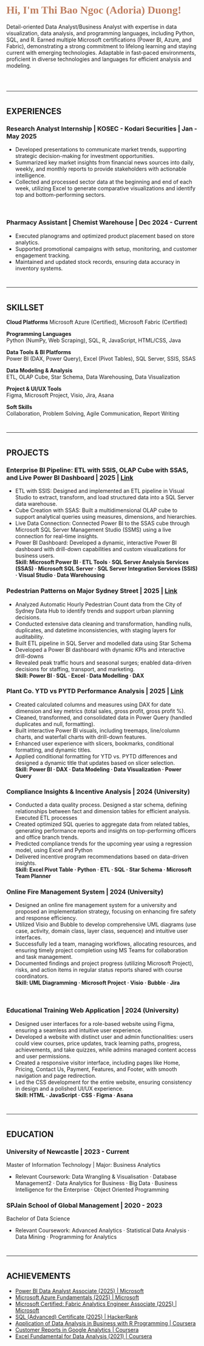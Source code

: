<link rel="stylesheet" type="text/css" href="assets/style.css"/>


# <span style="color:#BF8062;  font-family: 'Palatino', 'URW Palladio L', serif;">Hi, I'm Thi Bao Ngoc (Adoria) Duong!</span>
Detail-oriented Data Analyst/Business Analyst with expertise in data visualization, data analysis, and programming languages, including Python, SQL, and R. Earned multiple Microsoft certifications (Power BI, Azure, and Fabric), demonstrating a strong commitment to lifelong learning and staying current with emerging technologies. Adaptable in fast-paced environments, proficient in diverse technologies and languages for efficient analysis and modeling.
<br/><br/>
<hr style="border-top: 1px solid #ffffff; margin: 40px 0;">

## EXPERIENCES
### Research Analyst Internship | KOSEC - Kodari Securities | Jan - May 2025
- Developed presentations to communicate market trends, supporting strategic decision-making for investment opportunities.
- Summarized key market insights from financial news sources into daily, weekly, and monthly reports to provide stakeholders with actionable intelligence.
- Collected and processed sector data at the beginning and end of each week, utilizing Excel to generate comparative visualizations and identify top and bottom-performing sectors.
<br/>

###  Pharmacy Assistant | Chemist Warehouse | Dec 2024 - Current
- Executed planograms and optimized product placement based on store analytics.
- Supported promotional campaigns with setup, monitoring, and customer engagement tracking.
- Maintained and updated stock records, ensuring data accuracy in inventory systems.
<hr style="border-top: 1px solid #ffffff; margin: 40px 0;">

## SKILLSET

**Cloud Platforms**
Microsoft Azure (Certified), Microsoft Fabric (Certified)

**Programming Languages**  
Python (NumPy, Web Scraping), SQL, R, JavaScript, HTML/CSS, Java

**Data Tools & BI Platforms**  
Power BI (DAX, Power Query), Excel (Pivot Tables), SQL Server, SSIS, SSAS

**Data Modeling & Analysis**  
ETL, OLAP Cube, Star Schema, Data Warehousing, Data Visualization

**Project & UI/UX Tools**  
Figma, Microsoft Project, Visio, Jira, Asana

**Soft Skills**  
Collaboration, Problem Solving, Agile Communication, Report Writing
<hr style="border-top: 1px solid #ffffff; margin: 40px 0;">

## PROJECTS
### Enterprise BI Pipeline: ETL with SSIS, OLAP Cube with SSAS, and Live Power BI Dashboard | 2025 | <a href="https://github.com/NgocDuong17/SQL-BI-Dashboard-Project/blob/master/README.md" target="_blank"> Link </a>
- ETL with SSIS: Designed and implemented an ETL pipeline in Visual Studio to extract, transform, and load structured data into a SQL Server data warehouse.
- Cube Creation with SSAS: Built a multidimensional OLAP cube to support analytical queries using measures, dimensions, and hierarchies.
- Live Data Connection: Connected Power BI to the SSAS cube through Microsoft SQL Server Management Studio (SSMS) using a live connection for real-time insights.
- Power BI Dashboard: Developed a dynamic, interactive Power BI dashboard with drill-down capabilities and custom visualizations for business users. <br/>
<b>Skill: Microsoft Power BI · ETL Tools · SQL Server Analysis Services (SSAS) · Microsoft SQL Server · SQL Server Integration Services (SSIS) · Visual Studio · Data Warehousing</b>

### Pedestrian Patterns on Major Sydney Street | 2025 | <a href="https://github.com/NgocDuong17/Pedestrian-Patterns-on-Major-Sydney-Streets/blob/main/README.md" target="_blank"> Link </a>
- Analyzed Automatic Hourly Pedestrian Count data from the City of Sydney Data Hub to identify trends and support urban planning decisions.
- Conducted extensive data cleaning and transformation, handling nulls, duplicates, and datetime inconsistencies, with staging layers for auditability.
- Built ETL pipeline in SQL Server and modelled data using Star Schema
- Developed a Power BI dashboard with dynamic KPIs and interactive drill-downs
- Revealed peak traffic hours and seasonal surges; enabled data-driven decisions for staffing, transport, and marketing. <br/>
<b>Skill: Power BI · SQL · Excel · Data Modelling · DAX</b>

### Plant Co. YTD vs PYTD Performance Analysis | 2025 | <a href="https://github.com/NgocDuong17/Plant-Co.-YTD-and-PYTD-Performance-Dashboards/blob/main/README.md" target="_blank"> Link </a>
- Created calculated columns and measures using DAX for date dimension and key metrics (total sales, gross profit, gross profit %).
- Cleaned, transformed, and consolidated data in Power Query (handled duplicates and null, formatting).
- Built interactive Power BI visuals, including treemaps, line/column charts, and waterfall charts with drill-down features.
- Enhanced user experience with slicers, bookmarks, conditional formatting, and dynamic titles.
- Applied conditional formatting for YTD vs. PYTD differences and designed a dynamic title that updates based on slicer selection. <br/>
<b>Skill: Power BI · DAX · Data Modeling · Data Visualization · Power Query</b>

### Compliance Insights & Incentive Analysis | 2024 (University)
- Conducted a data quality process. Designed a star schema, defining relationships between fact and dimension tables for efficient analysis. Executed ETL processes
- Created optimized SQL queries to aggregate data from related tables, generating performance reports and insights on top-performing officers and office branch trends.
- Predicted compliance trends for the upcoming year using a regression model, using Excel and Python
- Delivered incentive program recommendations based on data-driven insights. <br/>
<b>Skill: Excel Pivot Table · Python · ETL ·  SQL · Star Schema · Microsoft Team Planner</b>
  <br/>
  
### Online Fire Management System | 2024 (University)
- Designed an online fire management system for a university and proposed an implementation strategy, focusing on enhancing fire safety and response efficiency.
- Utilized Visio and Bubble to develop comprehensive UML diagrams (use case, activity, domain class, layer class, sequence) and intuitive user interfaces.
- Successfully led a team, managing workflows, allocating resources, and ensuring timely project completion using MS Teams for collaboration and task management.
- Documented findings and project progress (utilizing Microsoft Project), risks, and action items in regular status reports shared with course coordinators.<br/>
<b>Skill: UML Diagramming ·  Microsoft Project · Visio · Bubble · Jira</b>
<br/>

### Educational Training Web Application | 2024 (University)
- Designed user interfaces for a role-based website using Figma, ensuring a seamless and intuitive user experience.
- Developed a website with distinct user and admin functionalities: users could view courses, price updates, track learning paths, progress, achievements, and take quizzes, while admins managed content access and user permissions.
- Created a responsive visitor interface, including pages like Home, Pricing, Contact Us, Payment, Features, and Footer, with smooth navigation and page redirection.
- Led the CSS development for the entire website, ensuring consistency in design and a polished UI/UX experience. <br/>
<b>Skill: HTML · JavaScript · CSS · Figma · Asana </b>
<hr style="border-top: 1px solid #ffffff; margin: 40px 0;">

## EDUCATION
### University of Newcastle | 2023 - Current
Master of Information Technology | Major: Business Analytics
- Relevant Coursework: Data Wrangling & Visualisation · Database Management2 ·  Data Analytics for Business · Big Data · Business Intelligence for the Enterprise · Object Oriented Programming <br/>

###  SPJain School of Global Management | 2020 - 2023
Bachelor of Data Science
- Relevant Coursework: Advanced Analytics · Statistical Data Analysis · Data Mining · Programming for Analytics
<hr style="border-top: 1px solid #ffffff; margin: 40px 0;">

## ACHIEVEMENTS
<ul>
  <li>
    <a href="https://learn.microsoft.com/api/credentials/share/en-us/ThiBaoNgocDuong-2776/535705988275A982?sharingId=4FC93E78C76DC4B8" target="_blank">
      Power BI Data Analyst Associate (2025) | Microsoft
    </a>
  </li>
  <li>
    <a href="https://learn.microsoft.com/api/credentials/share/en-us/ThiBaoNgocDuong-2776/F7D7E910F1648308?sharingId=4FC93E78C76DC4B8" target="_blank">
      Microsoft Azure Fundamentals (2025) | Microsoft
    </a>
  </li>
  <li>
    <a href="https://learn.microsoft.com/api/credentials/share/en-us/ThiBaoNgocDuong-2776/7221CCA12ABFF2D4?sharingId=4FC93E78C76DC4B8" target="_blank">
      Microsoft Certified: Fabric Analytics Engineer Associate (2025) | Microsoft
    </a>
  </li>
  <li>
    <a href="https://www.hackerrank.com/certificates/iframe/3e815e933527" target="_blank">
      SQL (Advanced) Certificate (2025) | HackerRank
    </a>
  </li>
  <li>
    <a href="https://www.coursera.org/account/accomplishments/certificate/4QHB3LB8WCT6" target="_blank">
      Application of Data Analysis in Business with R Programming | Coursera
    </a>
  </li>
  <li>
    <a href="https://www.coursera.org/account/accomplishments/certificate/HFXQT6LKKFNE" target="_blank">
      Customer Reports in Google Analytics | Coursera
    </a>
  </li>
  <li>
    <a href="https://www.coursera.org/account/accomplishments/certificate/3FXVQNQWV9WZ" target="_blank">
      Excel Fundamental for Data Analysis (2021) | Coursera
    </a>
  </li>
  
</ul>

